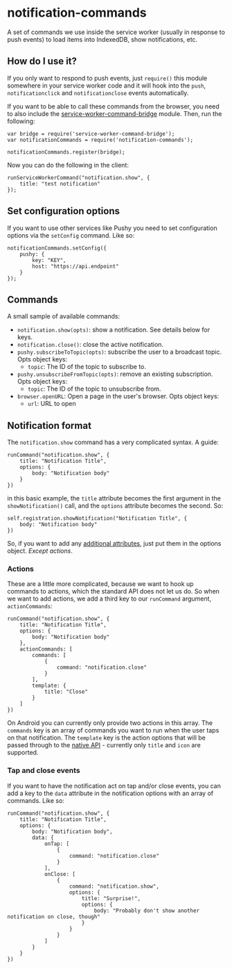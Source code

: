 # notification-commands

A set of commands we use inside the service worker (usually in response to push events)
to load items into IndexedDB, show notifications, etc.

## How do I use it?

If you only want to respond to push events, just `require()` this module somewhere in your
service worker code and it will hook into the `push`, `notificationclick` and `notificationclose` 
events automatically.

If you want to be able to call these commands from the browser, you need to also include the
[service-worker-command-bridge](https://github.com/gdnmobilelab/service-worker-command-bridge)
module. Then, run the following:

    var bridge = require('service-worker-command-bridge');
    var notificationCommands = require('notification-commands');

    notificationCommands.register(bridge);

Now you can do the following in the client:

    runServiceWorkerCommand("notification.show", {
        title: "test notification"
    });

## Set configuration options

If you want to use other services like Pushy you need to set configuration options via the `setConfig`
command. Like so:

    notificationCommands.setConfig({
        pushy: {
            key: "KEY",
            host: "https://api.endpoint"
        }
    });

## Commands

A small sample of available commands:

- `notification.show(opts)`: show a notification. See details below for keys.
- `notification.close()`: close the active notification.
- `pushy.subscribeToTopic(opts)`: subscribe the user to a broadcast topic. Opts object keys:
  - `topic`: The ID of the topic to subscribe to.
- `pushy.unsubscribeFromTopic(opts)`: remove an existing subscription. Opts object keys:
  - `topic`: The ID of the topic to unsubscribe from.
- `browser.openURL`: Open a page in the user's browser. Opts object keys:
  - `url`: URL to open

## Notification format

The `notification.show` command has a very complicated syntax. A guide:

    runCommand("notification.show", {
        title: "Notification Title",
        options: {
            body: "Notification body"
        }
    })

in this basic example, the `title` attribute becomes the first argument in the `showNotification()` call,
and the `options` attribute becomes the second. So:

    self.registration.showNotification("Notification Title", {
        body: "Notification body"
    })

So, if you want to add any [additional attributes](https://developer.mozilla.org/en-US/docs/Web/API/notification),
just put them in the options object. _Except actions_.

### Actions

These are a little more complicated, because we want to hook up commands to actions, which the standard
API does not let us do. So when we want to add actions, we add a third key to our `runCommand` argument, 
`actionCommands`:

    runCommand("notification.show", {
        title: "Notification Title",
        options: {
            body: "Notification body"
        },
        actionCommands: [
            commands: [
                {
                    command: "notification.close"
                }
            ],
            template: {
                title: "Close"
            }
        ]
    })

On Android you can currently only provide two actions in this array. The `commands` key is an array of
commands you want to run when the user taps on that notification. The `template` key is the action
options that will be passed through to the 
[native API](https://developers.google.com/web/updates/2016/01/notification-actions) - currently only
`title` and `icon` are supported.

### Tap and close events

If you want to have the notification act on tap and/or close events, you can add a key to the `data`
attribute in the notification options with an array of commands. Like so:

    runCommand("notification.show", {
        title: "Notification Title",
        options: {
            body: "Notification body",
            data: {
                onTap: [
                    {
                        command: "notification.close"
                    }
                ],
                onClose: [
                    {
                        command: "notification.show",
                        options: {
                            title: "Surprise!",
                            options: {
                                body: "Probably don't show another notification on close, though"
                            }
                        }
                    }
                ]
            }
        }
    })